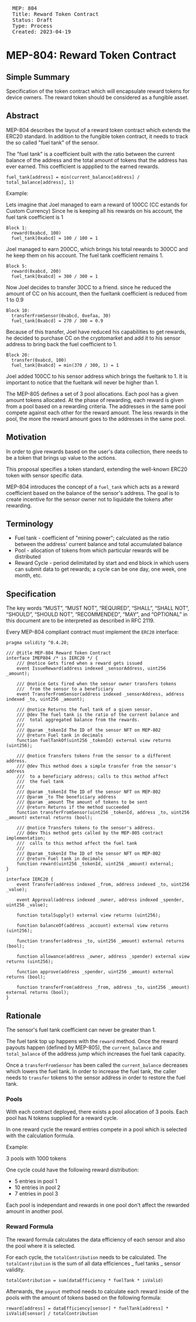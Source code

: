 <pre>
  MEP: 804
  Title: Reward Token Contract
  Status: Draft
  Type: Process
  Created: 2023-04-19
</pre>

# MEP-804: Reward Token Contract

## Simple Summary

Specification of the token contract which will encapsulate reward tokens for device owners. The reward token should be considered as a fungible asset.

## Abstract

MEP-804 describes the layout of a reward token contract which extends the ERC20 standard. In addition to the fungible token contract, it needs to track the so called "fuel tank" of the sensor.

The "fuel tank" is a coefficient built with the ratio between the current balance of the address and the total amount of tokens that the address has ever earned. This coefficient is appplied to the earned rewards.

`fuel_tank[address] = min(current_balance[address] / total_balance[address], 1)`

Example:

Lets imagine that Joel managed to earn a reward of 100CC (CC estands for Custom Currency)
Since he is keeping all his rewards on his account, the fuel tank coefficient is 1

```
Block 1:
  reward(0xabcd, 100)
  fuel_tank[0xabcd] = 100 / 100 = 1
```

Joel managed to earn 200CC, which brings his total rewards to 300CC and he keep them on his account. The fuel tank coefficient remains 1.

```
Block 5:
  reward(0xabcd, 200)
  fuel_tank[0xabcd] = 300 / 300 = 1
```

Now Joel decides to transfer 30CC to a friend. since he reduced the amount of CC on his account, then the fueltank coefficient is reduced from 1 to 0.9

```
Block 10:
  transferFromSensor(0xabcd, 0xefaa, 30)
  fuel_tank[0xabcd] = 270 / 300 = 0.9
```

Because of this transfer, Joel have reduced his capabilities to get rewards, he decided to purchase CC on the cryptomarket and add it to his sensor address to bring back the fuel coefficient to 1.

```
Block 20:
  transfer(0xabcd, 100)
  fuel_tank[0xabcd] = min(370 / 300, 1) = 1
```

Joel added 100CC to his sensor address which brings the fueltank to 1. It is important to notice that the fueltank will never be higher than 1.

The MEP-805 defines a set of 3 pool allocations. Each pool has a given amount tokens allocated. At the phase of rewarding, each reward is given from a pool based on a rewarding criteria. The addresses in the same pool compete against each other for the reward amount. The less rewards in the pool, the more the reward amount goes to the addresses in the same pool.

## Motivation

In order to give rewards based on the user's data collection, there needs to be a token that brings up value to the actions.

This proposal specifies a token standard, extending the well-known ERC20 token with sensor specific data.

MEP-804 introduces the concept of a `fuel_tank` which acts as a reward coefficient based on the balance of the sensor's address. The goal is to create incentive for the sensor owner not to liquidate the tokens after rewarding.

## Terminology

- Fuel tank - coefficient of "mining power"; calculated as the ratio between the address' current balance and total accumulated balance
- Pool - allocation of tokens from which particular rewards will be distributed
- Reward Cycle - period delimitated by start and end block in which users can submit data to get rewards; a cycle can be one day, one week, one month, etc.

## Specification

The key words “MUST”, “MUST NOT”, “REQUIRED”, “SHALL”, “SHALL NOT”, “SHOULD”, “SHOULD NOT”, “RECOMMENDED”, “MAY”, and “OPTIONAL” in this document are to be interpreted as described in RFC 2119.

Every MEP-804 compliant contract must implement the `ERC20` interface:

```solidity=
pragma solidity ^0.4.20;

/// @title MEP-804 Reward Token Contract
interface IMEP804 /* is IERC20 */ {
    /// @notice Gets fired when a reward gets issued
    event IssueReward(address indexed _sensorAddress, uint256 _amount);

    /// @notice Gets fired when the sensor owner transfers tokens
    ///  from the sensor to a beneficiary
    event TransferFromSensor(address indexed _sensorAddress, address indexed _to, uint256 _amount);

    /// @notice Returns the fuel tank of a given sensor.
    /// @dev The fuel tank is the ratio of the current balance and
    ///  total aggregated balance from the rewards.
    ///
    /// @param _tokenId The ID of the sensor NFT on MEP-802
    /// @return Fuel tank in decimals
    function fuelTankOf(uint256 _tokenId) external view returns (uint256);

    /// @notice Transfers tokens from the sensor to a different address.
    /// @dev This method does a simple transfer from the sensor's address
    ///  to a beneficiary address; calls to this method affect
    ///  the fuel tank
    ///
    /// @param _tokenId The ID of the sensor NFT on MEP-802
    /// @param _to The beneficiary address
    /// @param _amount The amount of tokens to be sent
    /// @return Returns if the method succeeded
    function transferFromSensor(uint256 _tokenId, address _to, uint256 _amount) external returns (bool);

    /// @notice Transfers tokens to the sensor's address.
    /// @dev This method gets called by the MEP-805 contract implementation;
    ///  calls to this method affect the fuel tank
    ///
    /// @param _tokenId The ID of the sensor NFT on MEP-802
    /// @return Fuel tank in decimals
    function reward(uint256 _tokenId, uint256 _amount) external;
}

interface IERC20 {
    event Transfer(address indexed _from, address indexed _to, uint256 _value);

    event Approval(address indexed _owner, address indexed _spender, uint256 _value);

    function totalSupply() external view returns (uint256);

    function balanceOf(address _account) external view returns (uint256);

    function transfer(address _to, uint256 _amount) external returns (bool);

    function allowance(address _owner, address _spender) external view returns (uint256);

    function approve(address _spender, uint256 _amount) external returns (bool);

    function transferFrom(address _from, address _to, uint256 _amount) external returns (bool);
}
```

## Rationale

The sensor's fuel tank coefficient can never be greater than 1.

The fuel tank top up happens with the `reward` method. Once the reward payouts happen (defined by MEP-805), the `current_balance` and `total_balance` of the address jump which increases the fuel tank capacity.

Once a `transferFromSensor` has been called the `current_balance` decreases which lowers the fuel tank. In order to increase the fuel tank, the caller needs to `transfer` tokens to the sensor address in order to restore the fuel tank.

### Pools

With each contract deployed, there exists a pool allocation of 3 pools. Each pool has N tokens supplied for a reward cycle.

In one reward cycle the reward entries compete in a pool which is selected with the calculation formula.

Example:

3 pools with 1000 tokens

One cycle could have the following reward distribution:

- 5 entries in pool 1
- 10 entries in pool 2
- 7 entries in pool 3

Each pool is independant and rewards in one pool don't affect the rewarded amount in another pool.

### Reward Formula

The reward formula calculates the data efficiency of each sensor and also the pool where it is selected.

For each cycle, the `totalContribution` needs to be calculated. The `totalContribution` is the sum of all data efficiences _ fuel tanks _ sensor validity.

`totalContribution = sum(dataEfficiency * fuelTank * isValid)`

Afterwards, the `payout` method needs to calculate each reward inside of the pools with the amount of tokens based on the following formula:

`reward[address] = dataEfficiency[sensor] * fuelTank[address] * isValid[sensor] / totalContribution`
